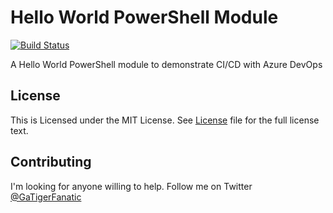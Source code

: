 # Hello World PowerShell Module

[![Build Status](https://dev.azure.com/mark0746/GogsPS/_apis/build/status/tigerfansga.GogsPS)](https://dev.azure.com/mark0746/GogsPS/_build/latest?definitionId=3)

A Hello World PowerShell module to demonstrate CI/CD with Azure DevOps

## License

This is Licensed under the MIT License. See [License](https://raw.githubusercontent.com/tigerfansga/HelloWorldPS/master/README.md) file for the full license text.

## Contributing

I'm looking for anyone willing to help. Follow me on Twitter [@GaTigerFanatic](https://twitter.com/GaTigerFanatic)